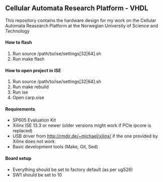 ## Cellular Automata Research Platform - VHDL

This repository contains the hardware design for my work on the Cellular Automata Reasearch Platform at the Norwegian University of Science and Technology

#### How to flash
1. Run source /path/to/ise/settings[32|64].sh
2. Run make flash

#### How to open project in ISE
1. Run source /path/to/ise/settings[32|64].sh
2. Run make rebuild
3. Run ise
4. Open carp.xise

#### Requirements
* SP605 Evaluation Kit
* Xilinx ISE 13.3 or newer (older versions might work if PCIe ipcore is replaced)
* USB driver from http://rmdir.de/~michael/xilinx/ if the one provided by Xilinx does not work
* Basic development tools (Make, Git, Sed)

#### Board setup
* Everything should be set to factory default (as per ug526)
* SW1 should be set to 10
